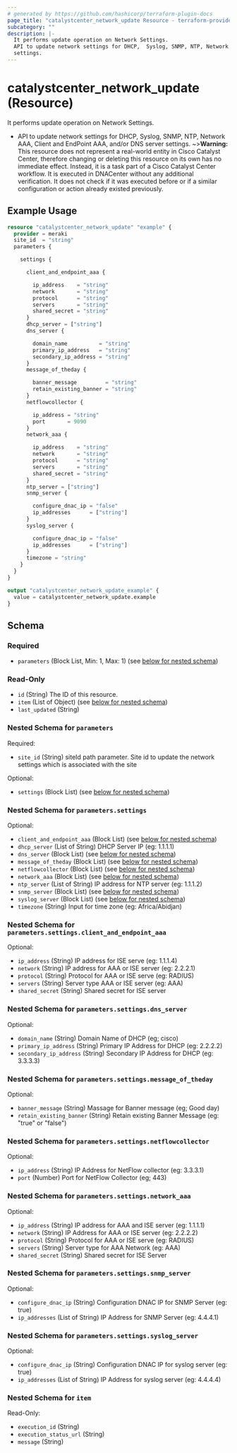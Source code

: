 ```yaml
---
# generated by https://github.com/hashicorp/terraform-plugin-docs
page_title: "catalystcenter_network_update Resource - terraform-provider-catalystcenter"
subcategory: ""
description: |-
  It performs update operation on Network Settings.
  API to update network settings for DHCP,  Syslog, SNMP, NTP, Network AAA, Client and EndPoint AAA, and/or DNS server
  settings.
---
```


# catalystcenter_network_update (Resource)

It performs update operation on Network Settings.

- API to update network settings for DHCP,  Syslog, SNMP, NTP, Network AAA, Client and EndPoint AAA, and/or DNS server
settings.
~>**Warning:**
This resource does not represent a real-world entity in Cisco Catalyst Center, therefore changing or deleting this resource on its own has no immediate effect.
Instead, it is a task part of a Cisco Catalyst Center workflow. It is executed in DNACenter without any additional verification. It does not check if it was executed before or if a similar configuration or action already existed previously.

## Example Usage

```terraform
resource "catalystcenter_network_update" "example" {
  provider = meraki
  site_id  = "string"
  parameters {

    settings {

      client_and_endpoint_aaa {

        ip_address    = "string"
        network       = "string"
        protocol      = "string"
        servers       = "string"
        shared_secret = "string"
      }
      dhcp_server = ["string"]
      dns_server {

        domain_name          = "string"
        primary_ip_address   = "string"
        secondary_ip_address = "string"
      }
      message_of_theday {

        banner_message         = "string"
        retain_existing_banner = "string"
      }
      netflowcollector {

        ip_address = "string"
        port       = 9090
      }
      network_aaa {

        ip_address    = "string"
        network       = "string"
        protocol      = "string"
        servers       = "string"
        shared_secret = "string"
      }
      ntp_server = ["string"]
      snmp_server {

        configure_dnac_ip = "false"
        ip_addresses      = ["string"]
      }
      syslog_server {

        configure_dnac_ip = "false"
        ip_addresses      = ["string"]
      }
      timezone = "string"
    }
  }
}

output "catalystcenter_network_update_example" {
  value = catalystcenter_network_update.example
}
```

<!-- schema generated by tfplugindocs -->
## Schema

### Required

- `parameters` (Block List, Min: 1, Max: 1) (see [below for nested schema](#nestedblock--parameters))

### Read-Only

- `id` (String) The ID of this resource.
- `item` (List of Object) (see [below for nested schema](#nestedatt--item))
- `last_updated` (String)

<a id="nestedblock--parameters"></a>
### Nested Schema for `parameters`

Required:

- `site_id` (String) siteId path parameter. Site id to update the network settings which is associated with the site

Optional:

- `settings` (Block List) (see [below for nested schema](#nestedblock--parameters--settings))

<a id="nestedblock--parameters--settings"></a>
### Nested Schema for `parameters.settings`

Optional:

- `client_and_endpoint_aaa` (Block List) (see [below for nested schema](#nestedblock--parameters--settings--client_and_endpoint_aaa))
- `dhcp_server` (List of String) DHCP Server IP (eg: 1.1.1.1)
- `dns_server` (Block List) (see [below for nested schema](#nestedblock--parameters--settings--dns_server))
- `message_of_theday` (Block List) (see [below for nested schema](#nestedblock--parameters--settings--message_of_theday))
- `netflowcollector` (Block List) (see [below for nested schema](#nestedblock--parameters--settings--netflowcollector))
- `network_aaa` (Block List) (see [below for nested schema](#nestedblock--parameters--settings--network_aaa))
- `ntp_server` (List of String) IP address for NTP server (eg: 1.1.1.2)
- `snmp_server` (Block List) (see [below for nested schema](#nestedblock--parameters--settings--snmp_server))
- `syslog_server` (Block List) (see [below for nested schema](#nestedblock--parameters--settings--syslog_server))
- `timezone` (String) Input for time zone (eg: Africa/Abidjan)

<a id="nestedblock--parameters--settings--client_and_endpoint_aaa"></a>
### Nested Schema for `parameters.settings.client_and_endpoint_aaa`

Optional:

- `ip_address` (String) IP address for ISE serve (eg: 1.1.1.4)
- `network` (String) IP address for AAA or ISE server (eg: 2.2.2.1)
- `protocol` (String) Protocol for AAA or ISE serve (eg: RADIUS)
- `servers` (String) Server type AAA or ISE server (eg: AAA)
- `shared_secret` (String) Shared secret for ISE server


<a id="nestedblock--parameters--settings--dns_server"></a>
### Nested Schema for `parameters.settings.dns_server`

Optional:

- `domain_name` (String) Domain Name of DHCP (eg; cisco)
- `primary_ip_address` (String) Primary IP Address for DHCP (eg: 2.2.2.2)
- `secondary_ip_address` (String) Secondary IP Address for DHCP (eg: 3.3.3.3)


<a id="nestedblock--parameters--settings--message_of_theday"></a>
### Nested Schema for `parameters.settings.message_of_theday`

Optional:

- `banner_message` (String) Massage for Banner message (eg; Good day)
- `retain_existing_banner` (String) Retain existing Banner Message (eg: "true" or "false")


<a id="nestedblock--parameters--settings--netflowcollector"></a>
### Nested Schema for `parameters.settings.netflowcollector`

Optional:

- `ip_address` (String) IP Address for NetFlow collector (eg: 3.3.3.1)
- `port` (Number) Port for NetFlow Collector (eg; 443)


<a id="nestedblock--parameters--settings--network_aaa"></a>
### Nested Schema for `parameters.settings.network_aaa`

Optional:

- `ip_address` (String) IP address for AAA and ISE server (eg: 1.1.1.1)
- `network` (String) IP Address for AAA or ISE server (eg: 2.2.2.2)
- `protocol` (String) Protocol for AAA or ISE serve (eg: RADIUS)
- `servers` (String) Server type for AAA Network (eg: AAA)
- `shared_secret` (String) Shared secret for ISE Server


<a id="nestedblock--parameters--settings--snmp_server"></a>
### Nested Schema for `parameters.settings.snmp_server`

Optional:

- `configure_dnac_ip` (String) Configuration DNAC IP for SNMP Server (eg: true)
- `ip_addresses` (List of String) IP Address for SNMP Server (eg: 4.4.4.1)


<a id="nestedblock--parameters--settings--syslog_server"></a>
### Nested Schema for `parameters.settings.syslog_server`

Optional:

- `configure_dnac_ip` (String) Configuration DNAC IP for syslog server (eg: true)
- `ip_addresses` (List of String) IP Address for syslog server (eg: 4.4.4.4)




<a id="nestedatt--item"></a>
### Nested Schema for `item`

Read-Only:

- `execution_id` (String)
- `execution_status_url` (String)
- `message` (String)
